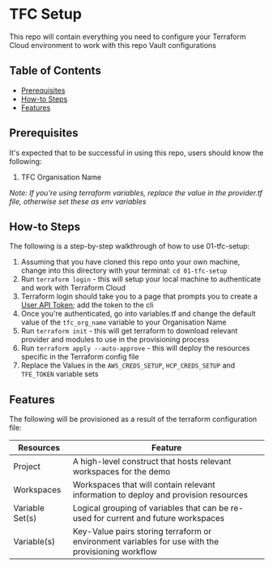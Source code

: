 # TFC Setup

This repo will contain everything you need to configure your Terraform Cloud environment to work with this repo Vault configurations

## Table of Contents

- [Prerequisites](#prerequisites)
- [How-to Steps](#steps)
- [Features](#features)

## Prerequisites

It's expected that to be successful in using this repo, users should know the following:

1. TFC Organisation Name

_Note: If you're using terraform variables, replace the value in the provider.tf file, otherwise set these as env variables_

## How-to Steps

The following is a step-by-step walkthrough of how to use 01-tfc-setup:

1. Assuming that you have cloned this repo onto your own machine, change into this directory with your terminal: `cd 01-tfc-setup`
2. Run `terraform login` - this will setup your local machine to authenticate and work with Terraform Cloud
3. Terraform login should take you to a page that prompts you to create a [User API Token](https://developer.hashicorp.com/terraform/tutorials/cloud/cloud-login#generate-a-token); add the token to the cli
4. Once you're authenticated, go into variables.tf and change the default value of the `tfc_org_name` variable to your Organisation Name
5. Run `terraform init` - this will get terraform to download relevant provider and modules to use in the provisioning process
6. Run `terraform apply --auto-approve` - this will deploy the resources specific in the Terraform config file
7. Replace the Values in the `AWS_CREDS_SETUP`, `HCP_CREDS_SETUP` and `TFE_TOKEN` variable sets

## Features

The following will be provisioned as a result of the terraform configuration file:

| Resources       | Feature                                                                                           |
| --------------- | ------------------------------------------------------------------------------------------------- |
| Project         | A high-level construct that hosts relevant workspaces for the demo                                |
| Workspaces      | Workspaces that will contain relevant information to deploy and provision resources               |
| Variable Set(s) | Logical grouping of variables that can be re-used for current and future workspaces               |
| Variable(s)     | Key-Value pairs storing terraform or environment variables for use with the provisioning workflow |
